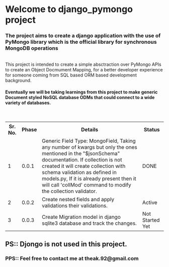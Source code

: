 <h1> Welcome to django_pymongo project</h1>

<h3> The project aims to create a django application with the use of PyMongo library which is the official library for synchronous MongoDB operations</h3>

<br>
This project is intended to create a simple absctraction over PyMongo APIs to create an Object Docmument Mapping,
for a better developer experience for someone coming from SQL based ORM based development background.

<h4>
Eventually we will be taking learnings from this project to make generic Document styled NoSQL database ODMs that could connect to a wide variety of databases.
</h4>

<br>
<table>
    <th>Sr. No.</th> <th>Phase</th> <th>Details</th> <th>Status</th>
    <tr> <td>1</td> <td>0.0.1</td> <td>Generic Field Type: MongoField, Taking any number of kwargs but only the ones mentioned in the "$jsonSchema" documentation. If collection is not created it will create collection with schema validation as defined in models.py, If it is already present then it will call 'collMod' command to modify the collection validator.</td> <td> DONE</td></tr>
    <tr> <td>2</td> <td>0.0.2</td> <td>Create nested fields and apply validations their validations.</td><td>Active</td></tr>
    <tr> <td>3</td> <td>0.0.3</td> <td>Create Migration model in django sqlite3 database and track the changes. </td> <td>Not Started Yet</td></tr>
</table>

<h2> PS:: Djongo is not used in this project.</h2>
<h3> PPS:: Feel free to contact me at theak.92@gmail.com </h3>
